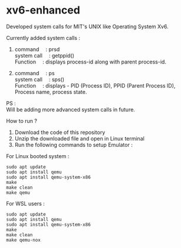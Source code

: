 # xv6-enhanced
Developed system calls for MIT's UNIX like Operating System Xv6.

Currently added system calls : 
1. command&emsp;     : prsd <br>
   system call&emsp; : getppid()<br>
   Function&emsp;    : displays process-id along with parent process-id.
   
3. command&emsp;     : ps <br>
   system call&emsp; : sps() <br>
   Function&emsp;    : displays - PID (Process ID), PPID (Parent Process ID), Process name, process state.

PS :<br> 
Will be adding more advanced system calls in future.
 
How to run ? 

1. Download the code of this repository
2. Unzip the downloaded file and open in Linux terminal
3. Run the following commands to setup Emulator :

 For Linux booted system :
```
sudo apt update
sudo apt install qemu
sudo apt install qemu-system-x86
make
make clean
make qemu
```
 For WSL users :  
```
sudo apt update
sudo apt install qemu
sudo apt install qemu-system-x86
make
make clean
make qemu-nox 
```

